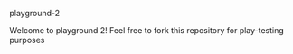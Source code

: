 playground-2


Welcome to playground 2! Feel free to fork this repository for play-testing purposes
